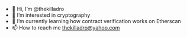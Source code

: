 - 👋 Hi, I’m @thekilladro
- 👀 I’m interested in cryptography
- 🌱 I’m currently learning how contract verification works on Etherscan
- 📫 How to reach me thekilladro@yahoo.com

<!---
thekilladro/thekilladro is a ✨ special ✨ repository because its `README.md` (this file) appears on your GitHub profile.
You can click the Preview link to take a look at your changes.
--->
